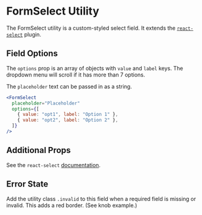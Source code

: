 # FormSelect Utility

The FormSelect utility is a custom-styled select field. It extends the
[`react-select`](https://react-select.com/) plugin.

## Field Options

The `options` prop is an array of objects with `value` and `label` keys. The
dropdown menu will scroll if it has more than 7 options.

The `placeholder` text can be passed in as a string.

```jsx
<FormSelect
  placeholder="Placeholder"
  options={[
    { value: "opt1", label: "Option 1" },
    { value: "opt2", label: "Option 2" },
  ]}
/>
```

## Additional Props

See the `react-select`
[documentation](https://www.npmjs.com/package/react-select).


## Error State

Add the utility class `.invalid` to this field when a required field is missing
or invalid. This adds a red border. (See knob example.)
